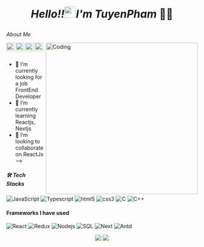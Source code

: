 # <p align="center"> *Hello!!<img src="https://media2.giphy.com/media/L8K62iTDkzGX6/giphy.gif" alt="waving hand" width="30px">I'm TuyenPham* 🎯️🚀️</p>
*About Me*

<a href="https://www.linkedin.com/in/tuy%E1%BA%BFn-ph%E1%BA%A1m-b88667254/">
  <img align="left" alt="Pawan's Linkdein" width="22px" src="https://www.svgrepo.com/show/138936/linkedin.svg" />
</a>
<a href="https://github.com/TynPham/">
  <img align="left" alt="Pawan's Github" width="22px" src="https://www.svgrepo.com/show/217753/github.svg" />
</a>
<a href="https://www.facebook.com/phamtuyendeptrai">
  <img align="left" alt="Pawan's Facebook" width="22px" src="https://www.svgrepo.com/show/111203/facebook.svg" />
</a>
<a href="https://www.instagram.com/kait1104/">
  <img align="left" alt="Pawan's Facebook" width="22px" src="https://www.svgrepo.com/show/111199/instagram.svg" />
</a>
<img align="right" alt="Coding" width="400" src="https://camo.githubusercontent.com/cae12fddd9d6982901d82580bdf321d81fb299141098ca1c2d4891870827bf17/68747470733a2f2f6d69726f2e6d656469756d2e636f6d2f6d61782f313336302f302a37513379765349765f7430696f4a2d5a2e676966">

<br/>
<br/>

- 🔭 I’m currently looking for a job FrontEnd Developer 
- 🌱 I’m currently learning Reactjs, Nextjs
- 👯 I’m looking to collaborate on ReactJs
-->


##### 🛠  Tech Stacks

![JavaScript](https://img.shields.io/badge/-Javascript-000000?style=flat&logo=JavaScript)
![Typescript](https://img.shields.io/badge/-Typescript-000000?style=flat&logo=TypeScript)
![html5](https://img.shields.io/badge/-Html5-000000?style=flat&logo=html5)
![css3](https://img.shields.io/badge/-css3-000000?style=flat&logo=css3)
![C](https://img.shields.io/badge/-C-000000?style=flat&logo=c)
![C++](https://img.shields.io/badge/-C++-000000?style=flat&logo=c%2B%2B)


#### Frameworks I have used

![React](https://img.shields.io/badge/-React-000000?style=flat&logo=React)
![Redux](https://img.shields.io/badge/-Redux-000000?style=flat&logo=redux)
![Nodejs](https://img.shields.io/badge/-node.js-000000?style=flat&logo=node.js)
![SQL](https://img.shields.io/badge/-SQL-000000?style=flat&logo=MySQL)
![Next](https://img.shields.io/badge/-Next-000000?style=flat&logo=Next.js)
![Antd](https://img.shields.io/badge/-Antd-000000?style=flat&logo=Antd)

<p align="center">
<img src="https://github-readme-stats.vercel.app/api/top-langs/?username=TynPham&hide_langs_below=1&layout=compact&theme=dark">
<img src="https://github-readme-stats.vercel.app/api?username=TynPham&show_icons=true&theme=dark">
</p>
